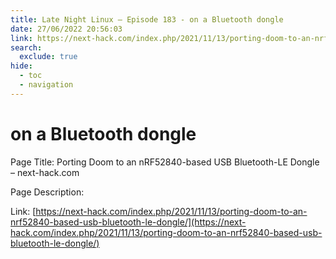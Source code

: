 ```yaml
---
title: Late Night Linux – Episode 183 - on a Bluetooth dongle
date: 27/06/2022 20:56:03
link: https://next-hack.com/index.php/2021/11/13/porting-doom-to-an-nrf52840-based-usb-bluetooth-le-dongle/
search:
  exclude: true
hide:
  - toc
  - navigation
---
```


# on a Bluetooth dongle

Page Title: Porting Doom to an nRF52840-based USB Bluetooth-LE Dongle – next-hack.com

Page Description:  

Link: [https://next-hack.com/index.php/2021/11/13/porting-doom-to-an-nrf52840-based-usb-bluetooth-le-dongle/](https://next-hack.com/index.php/2021/11/13/porting-doom-to-an-nrf52840-based-usb-bluetooth-le-dongle/)